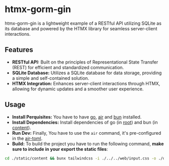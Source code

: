 # htmx-gorm-gin

htmx-gorm-gin is a lightweight example of a RESTful API utilizing SQLite as its database and powered by the HTMX library for seamless server-client interactions.

## Features

- **RESTful API:** Built on the principles of Representational State Transfer (REST) for efficient and standardized communication.
- **SQLite Database:** Utilizes a SQLite database for data storage, providing a simple and self-contained solution.
- **HTMX Integration:** Enhances server-client interactions through HTMX, allowing for dynamic updates and a smoother user experience.

## Usage

- **Install Perquisites:** You have to have [go](https://go.dev/), [air](https://github.com/cosmtrek/air) and [bun](https://bun.sh/) installed.
- **Install Dependencies:** Install dependencies of go (in [root](/)) and bun (in [content](static/content/)).
- **Run Dev:** Finally, You have to use the `air` command, it's pre-configured in the [air-toml](.air.toml).
- **Build:** To build the project you have to run the following command, **make sure to include in your export the static files**:
```sh
cd ./static/content && bunx tailwindcss -i ./../../web/input.css -o ./dist/output.css && cd ./../../ && templ generate && go build .
```